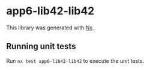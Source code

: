 # app6-lib42-lib42

This library was generated with [Nx](https://nx.dev).

## Running unit tests

Run `nx test app6-lib42-lib42` to execute the unit tests.

